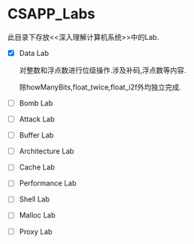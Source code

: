 # CSAPP_Labs

此目录下存放<<深入理解计算机系统>>中的Lab.

- [x] Data Lab

  对整数和浮点数进行位级操作.涉及补码,浮点数等内容.

  除howManyBits,float_twice,float_i2f外均独立完成.

  

- [ ] Bomb Lab

- [ ] Attack Lab

- [ ] Buffer Lab

- [ ] Architecture Lab

- [ ] Cache Lab

- [ ] Performance Lab

- [ ] Shell Lab

- [ ] Malloc Lab

- [ ] Proxy Lab

